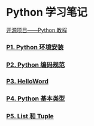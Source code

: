 # Python 学习笔记

[开源项目——Python 教程](https://github.com/walter201230/Python?tab=readme-ov-file)

### [P1. Python 环境安装](part1-env-install/README.md)
### [P2. Python 编码规范](part2-code-specification/README.md)
### [P3. HelloWord](part3-hello-word/HelloWord.py)
### [P4. Python 基本类型](part4-base-type/README.md)
### [P5. List 和 Tuple](part5-array/README.md)
